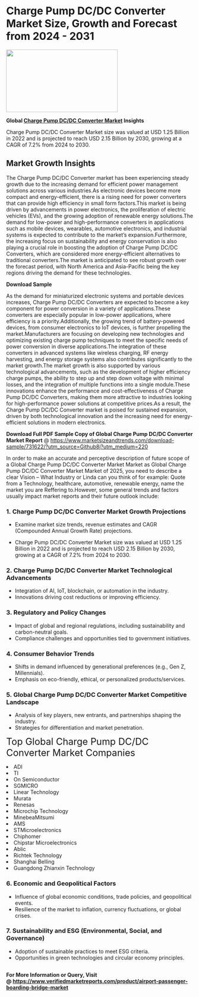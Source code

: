<H1>Charge Pump DC/DC Converter Market Size, Growth and Forecast from 2024 - 2031</H1><img class="aligncenter size-medium wp-image-584254" src="https://thirdeyenews.in/wp-content/uploads/2024/09/Global-Market-Research-300x168.jpeg" alt="" width="300" height="168" /><p><strong>Global&nbsp;<a href="https://www.marketsizeandtrends.com/download-sample/731622/?utm_source=Github8j?utm_medium=220">Charge Pump DC/DC Converter Market</a> Insights</strong></p><p>Charge Pump DC/DC Converter Market size was valued at USD 1.25 Billion in 2022 and is projected to reach USD 2.15 Billion by 2030, growing at a CAGR of 7.2% from 2024 to 2030.</p><p><h2>Market Growth Insights</h2> <p>The Charge Pump DC/DC Converter market has been experiencing steady growth due to the increasing demand for efficient power management solutions across various industries.As electronic devices become more compact and energy-efficient, there is a rising need for power converters that can provide high efficiency in small form factors.This market is being driven by advancements in power electronics, the proliferation of electric vehicles (EVs), and the growing adoption of renewable energy solutions.The demand for low-power and high-performance converters in applications such as mobile devices, wearables, automotive electronics, and industrial systems is expected to contribute to the market’s expansion.Furthermore, the increasing focus on sustainability and energy conservation is also playing a crucial role in boosting the adoption of Charge Pump DC/DC Converters, which are considered more energy-efficient alternatives to traditional converters.The market is anticipated to see robust growth over the forecast period, with North America and Asia-Pacific being the key regions driving the demand for these technologies.</p> <p><strong>Download Sample</strong></p> <p>As the demand for miniaturized electronic systems and portable devices increases, Charge Pump DC/DC Converters are expected to become a key component for power conversion in a variety of applications.These converters are especially popular in low-power applications, where efficiency is a priority.Additionally, the growing trend of battery-powered devices, from consumer electronics to IoT devices, is further propelling the market.Manufacturers are focusing on developing new technologies and optimizing existing charge pump techniques to meet the specific needs of power conversion in diverse applications.The integration of these converters in advanced systems like wireless charging, RF energy harvesting, and energy storage systems also contributes significantly to the market growth.The market growth is also supported by various technological advancements, such as the development of higher efficiency charge pumps, the ability to step up and step down voltage with minimal losses, and the integration of multiple functions into a single module.These innovations enhance the performance and cost-effectiveness of Charge Pump DC/DC Converters, making them more attractive to industries looking for high-performance power solutions at competitive prices.As a result, the Charge Pump DC/DC Converter market is poised for sustained expansion, driven by both technological innovation and the increasing need for energy-efficient solutions in modern electronics.</p> <p><span class=""><strong>Download Full PDF Sample Copy of Global Charge Pump DC/DC Converter Market Report</strong> @ <a href="https://www.marketsizeandtrends.com/download-sample/731622/?utm_source=Github8j?utm_medium=220" target="_blank">https://www.marketsizeandtrends.com/download-sample/731622/?utm_source=Github8j?utm_medium=220</a></span></p><p>In order to make an accurate and perceptive description of future scope of a Global&nbsp;Charge Pump DC/DC Converter Market Market as Global&nbsp;Charge Pump DC/DC Converter Market Market of 2025, you need to describe a clear Vision &ndash; What Industry or Linda can you think of for example: Quote from a Technology, healthcare, automotive, renewable energy, name the market you are Reffering to.However, some general trends and factors usually impact market reports and their future outlook include:</p><h3>1.&nbsp;<strong>Charge Pump DC/DC Converter Market Growth Projections</strong></h3><ul><li>Examine market size trends, revenue estimates and CAGR (Compounded Annual Growth Rate) projections.</li><li><p>Charge Pump DC/DC Converter Market size was valued at USD 1.25 Billion in 2022 and is projected to reach USD 2.15 Billion by 2030, growing at a CAGR of 7.2% from 2024 to 2030.</p></li></ul><h3>2.&nbsp;<strong>Charge Pump DC/DC Converter Market Technological Advancements</strong></h3><ul><li>Integration of AI, IoT, blockchain, or automation in the industry.</li><li>Innovations driving cost reductions or improving efficiency.</li></ul><h3>3.&nbsp;<strong>Regulatory and Policy Changes</strong></h3><ul><li>Impact of global and regional regulations, including sustainability and carbon-neutral goals.</li><li>Compliance challenges and opportunities tied to government initiatives.</li></ul><h3>4.&nbsp;<strong>Consumer Behavior Trends</strong></h3><ul><li>Shifts in demand influenced by generational preferences (e.g., Gen Z, Millennials).</li><li>Emphasis on eco-friendly, ethical, or personalized products/services.</li></ul><h3>5.&nbsp;<strong>Global Charge Pump DC/DC Converter Market Competitive Landscape</strong></h3><ul><li>Analysis of key players, new entrants, and partnerships shaping the industry.</li><li>Strategies for differentiation and market penetration.</li></ul><p data-pm-slice="1 1 []"><span style="color: inherit; font-family: inherit; font-size: 25px;">Top Global Charge Pump DC/DC Converter Market Companies</span></p><div class="" data-test-id=""><p><li>ADI</li><li> TI</li><li> On Semiconductor</li><li> SGMICRO</li><li> Linear Technology</li><li> Murata</li><li> Renesas</li><li> Microchip Technology</li><li> MinebeaMitsumi</li><li> AMS</li><li> STMicroelectronics</li><li> Chiphomer</li><li> Chipstar Microelectronics</li><li> Ablic</li><li> Richtek Technology</li><li> Shanghai Belling</li><li> Guangdong Zhianxin Technology</li></p></div><h3>6.&nbsp;<strong>Economic and Geopolitical Factors</strong></h3><ul><li>Influence of global economic conditions, trade policies, and geopolitical events.</li><li>Resilience of the market to inflation, currency fluctuations, or global crises.</li></ul><h3>7.&nbsp;<strong>Sustainability and ESG (Environmental, Social, and Governance)</strong></h3><ul><li>Adoption of sustainable practices to meet ESG criteria.</li><li>Opportunities in green technologies and circular economy principles.</li></ul><h2><strong style="font-size: 14px;">For More Information or Query, Visit @&nbsp;</strong><a style="background-color: #ffffff; font-size: 14px;" href="https://www.marketsizeandtrends.com/report/charge-pump-dc-dc-converter-market/" target="_blank">https://www.verifiedmarketreports.com/product/airport-passenger-boarding-bridge-market</a></h2>